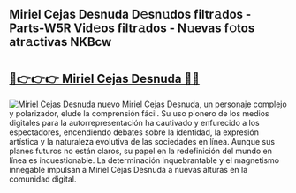 ## Miriel Cejas Desnuda D𝚎sn𝚞dos filtr𝚊dos - Parts-W5R Vid𝚎os filtr𝚊dos - N𝚞evas f𝚘tos atr𝚊ctivas NKBcw

# <h2><a href="http://mb6ign.tromn.icu/?c=Miriel+Cejas+Desnuda">🔗👉👉👉 Miriel Cejas Desnuda 🔗🔗</a></h2>

[![Miriel Cejas Desnuda nuevo](https://i.imgur.com/pEAQMta.gif)](http://mb6ign.tromn.icu/?c=Miriel+Cejas+Desnuda)
Miriel Cejas Desnuda, un personaje complejo y polarizador, elude la comprensión fácil. Su uso pionero de los medios digitales para la autorrepresentación ha cautivado y enfurecido a los espectadores, encendiendo debates sobre la identidad, la expresión artística y la naturaleza evolutiva de las sociedades en línea. Aunque sus planes futuros no están claros, su papel en la redefinición del mundo en línea es incuestionable. La determinación inquebrantable y el magnetismo innegable impulsan a Miriel Cejas Desnuda a nuevas alturas en la comunidad digital.

